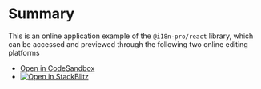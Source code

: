 
# Summary
This is an online application example of the  `@i18n-pro/react`  library, which can be accessed and previewed through the following two online editing platforms
* [Open in CodeSandbox](https://codesandbox.io/p/github/i18n-pro/react-demo/v2?file=README.md)
* [![Open in StackBlitz](https://developer.stackblitz.com/img/open_in_stackblitz_small.svg "Open in StackBlitz")](https://stackblitz.com/github/i18n-pro/react-demo/tree/v2?file=README.md)

